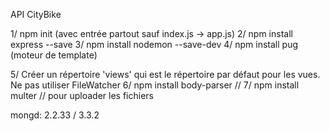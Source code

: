 API CityBike

1/ npm init (avec entrée partout sauf index.js -> app.js)
2/ npm install express --save 
3/ npm install nodemon --save-dev
4/ npm install pug (moteur de template)

5/ Créer un répertoire 'views' qui est le répertoire par défaut pour les vues.
Ne pas utiliser FileWatcher
6/ npm install body-parser // 
7/ npm install multer // pour uploader les fichiers

mongd: 2.2.33 / 3.3.2

